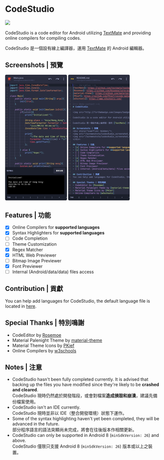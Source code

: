 <!-- Variables -->
[TextMate]: https://github.com/textmate/textmate
[Rosemoe]: https://github.com/Rosemoe/sora-editor
[material-theme]: https://github.com/material-theme/vsc-material-theme
[PKief]: https://github.com/PKief/vscode-material-icon-theme
[w3schools]: https://www.w3schools.com/

<!-- Body content -->
# CodeStudio

<img src="http://forthebadge.com/images/badges/built-for-android.svg" />

CodeStudio is a code editor for Android utilizing [TextMate] and providing online compilers for compiling codes.

CodeStudio 是一個設有線上編譯器，運用 [TextMate] 的 Android 編輯器。

## Screenshots | 預覽
<div style="overflow: hidden;">
<img src="/screenshots/codestudio_screenshot_01.jpg" alt="General Preview" style="border-radius: 4px;" width="40%" align="bottom" />
<img src="/screenshots/codestudio_screenshot_02.jpg" alt="General Preview" style="border-radius: 4px;" width="40%" align="bottom" />
</div>

## Features | 功能
- [x] Online Compilers for **supported languages**
- [x] Syntax Highlighters for **supported languages**
- [ ] Code Completion
- [ ] Theme Customization
- [x] Regex Matcher
- [x] HTML Web Previewer
- [ ] Bitmap Image Previewer
- [x] Font Previewer
- [ ] Internal (Android/data/data) files access

## Contribution | 貢獻
You can help add languages for CodeStudio, the default language file is located in [here](https://github.com/BlueWhaleYT/CodeStudio/blob/main/strings.xml).

## Special Thanks | 特別鳴謝
- CodeEditor by [Rosemoe]
- Material Palenight Theme by [material-theme]
- Material Theme Icons by [PKief]
- Online Compilers by [w3schools]

## Notes | 注意
- CodeStudio hasn't been fully completed currently. It is advised that backing up the files you have modified since they're likely to be **crashed and cleared**.
  <br>
  CodeStudio 現時仍然處於開發階段，或會對檔案**造成損毀和崩潰**，建議先備份檔案使用。
- CodeStudio isn't an IDE currently.
  <br>
  CodeStudio 現時並非以 IDE（整合開發環境）狀態下運作。
- Some of the syntax highlighting haven't yet been completed, they will be advanced in the future.
  <br>
  部分程序語言的語法突顯尚未完成，將會在往後版本作相關更新。
- CodeStudio can only be supported in Android 8 (`minSdkVersion: 26`) and above.
  <br>
  CodeStudio 僅限只支援 Android 8 (`minSdkVersion: 26`) 版本或以上之裝置。
